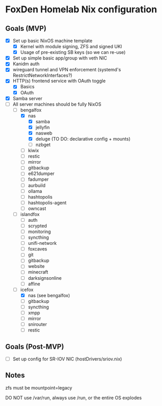 # FoxDen Homelab Nix configuration

## Goals (MVP)

- [x] Set up basic NixOS machine template
	- [x] Kernel with module signing, ZFS and signed UKI
	- [x] Usage of pre-existing SB keys (so we can re-use)
- [x] Set up simple basic app/group with veth NIC
- [x] Kanidm auth
- [x] wireguard tunnel and VPN enforcement (systemd's RestrictNetworkInterfaces?)
- [x] HTTP(s) frontend service with OAuth toggle
	- [x] Basics
	- [x] OAuth
- [x] Samba server
- [ ] All server machines should be fully NixOS
	- [ ] bengalfox
		- [x] nas
			- [x] samba
			- [x] jellyfin
			- [x] nasweb
			- [x] deluge (TO DO: declarative config + mounts)
			- [ ] nzbget
		- [ ] kiwix
		- [ ] restic
		- [ ] mirror
		- [ ] gitbackup
		- [ ] e621dumper
		- [ ] fadumper
		- [ ] aurbuild
		- [ ] ollama
		- [ ] hashtopolis
		- [ ] hashtopolis-agent
		- [ ] owncast
	- [ ] islandfox
		- [ ] auth
		- [ ] scrypted
		- [ ] monitoring
		- [ ] syncthing
		- [ ] unifi-network
		- [ ] foxcaves
		- [ ] git
		- [ ] gitbackup
		- [ ] website
		- [ ] minecraft
		- [ ] darksignsonline
		- [ ] affine
	- [ ] icefox
		- [x] nas (see bengalfox)
		- [ ] gitbackup
		- [ ] syncthing
		- [ ] xmpp
		- [ ] mirror
		- [ ] snirouter
		- [ ] restic

## Goals (Post-MVP)

- [ ] Set up config for SR-IOV NIC (hostDrivers/sriov.nix)

## Notes

zfs must be mountpoint=legacy

DO NOT use /var/run, always use /run, or the entire OS explodes
